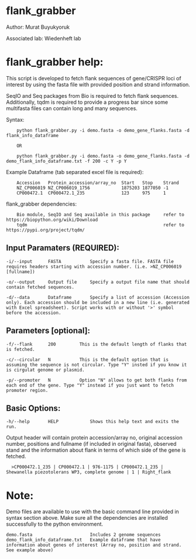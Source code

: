# flank_grabber

Author: Murat Buyukyoruk

Associated lab: Wiedenheft lab

# flank_grabber help:

This script is developed to fetch flank sequences of gene/CRISPR loci of interest by using the fasta file with provided position and strand information. 

SeqIO and Seq packages from Bio is required to fetch flank sequences. Additionally, tqdm is required to provide a progress bar since some multifasta files can contain long and many sequences.
        
Syntax:

        python flank_grabber.py -i demo.fasta -o demo_gene_flanks.fasta -d flank_info_dataframe
        
        OR
        
        python flank_grabber.py -i demo.fasta -o demo_gene_flanks.fasta -d demo_flank_info_dataframe.txt -f 200 -c Y -p Y

Example Dataframe (tab separated excel file is required):

        Accession   Protein_accession/array_no  Start   Stop    Strand
        NZ_CP006019 NZ_CP006019_1756            1875203 1877050 -1
        CP000472.1  CP000472.1_235              123     975     1
        
flank_grabber dependencies:
  
        Bio module, SeqIO and Seq available in this package     refer to https://biopython.org/wiki/Download
        tqdm                                                    refer to https://pypi.org/project/tqdm/
	
Input Paramaters (REQUIRED):
----------------------------
	-i/--input		FASTA			Specify a fasta file. FASTA file requires headers starting with accession number. (i.e. >NZ_CP006019 [fullname])

	-o/--output		Output file	    Specify a output file name that should contain fetched sequences.

	-d/--data		Dataframe		Specify a list of accession (Accession only). Each accession should be included in a new line (i.e. generated with Excel spreadsheet). Script works with or without '>' symbol before the accession.

Parameters [optional]:
----------------------
	-f/--flank		200			This is the default length of flanks that is fetched.

	-c/--circular	N			This is the default option that is assuming the sequence is not circular. Type "Y" insted if you know it is cirgulat genome or plasmid.

	-p/--promoter	N			Option "N" allows to get both flanks from each end of the gene. Type "Y" instead if you just want to fetch promoter region.
	
Basic Options:
--------------
	-h/--help		HELP			Shows this help text and exits the run.

Output header will contain protein accession/array no, original accession number, positions and fullname (if included in original fasta), observed stand and the information about flank in terms of which side of the gene is fetched.
	
  
      >CP000472.1_235 | CP000472.1 | 976-1175 | CP000472.1_235 | Shewanella piezotolerans WP3, complete genome | 1 | Right_flank
      
# Note:

Demo files are available to use with the basic command line provided in syntax section above. Make sure all the dependencies are installed successfully to the python environment.

    demo.fasta                      Includes 2 genome sequences
    demo_flank_info_dataframe.txt   Example dataframe that have information about genes of interest (Array no, position and strand. See example above)
